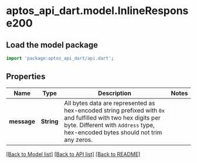 # aptos_api_dart.model.InlineResponse200

## Load the model package
```dart
import 'package:aptos_api_dart/api.dart';
```

## Properties
Name | Type | Description | Notes
------------ | ------------- | ------------- | -------------
**message** | **String** | All bytes data are represented as hex-encoded string prefixed with `0x` and fulfilled with two hex digits per byte.  Different with `Address` type, hex-encoded bytes should not trim any zeros.  | 

[[Back to Model list]](../README.md#documentation-for-models) [[Back to API list]](../README.md#documentation-for-api-endpoints) [[Back to README]](../README.md)


